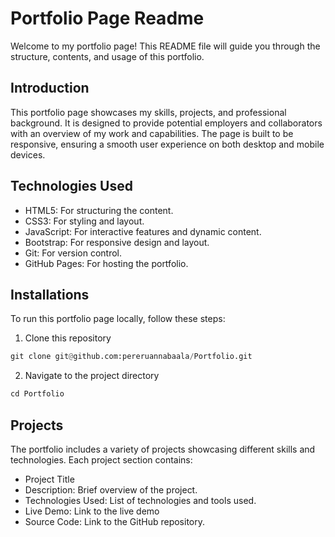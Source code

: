 # Portfolio Page Readme

Welcome to my portfolio page! This README file will guide you through the structure, contents, and usage of this portfolio.

## Introduction

This portfolio page showcases my skills, projects, and professional background. It is designed to provide potential employers and collaborators with an overview of my work and capabilities. The page is built to be responsive, ensuring a smooth user experience on both desktop and mobile devices.

## Technologies Used

- HTML5: For structuring the content.
- CSS3: For styling and layout.
- JavaScript: For interactive features and dynamic content.
- Bootstrap: For responsive design and layout.
- Git: For version control.
- GitHub Pages: For hosting the portfolio.

## Installations

To run this portfolio page locally, follow these steps:

1. Clone this repository
```python
git clone git@github.com:pereruannabaala/Portfolio.git
```
2. Navigate to the project directory
```python
cd Portfolio
```

## Projects

The portfolio includes a variety of projects showcasing different skills and technologies. Each project section contains:

- Project Title
- Description: Brief overview of the project.
- Technologies Used: List of technologies and tools used.
- Live Demo: Link to the live demo
- Source Code: Link to the GitHub repository.

